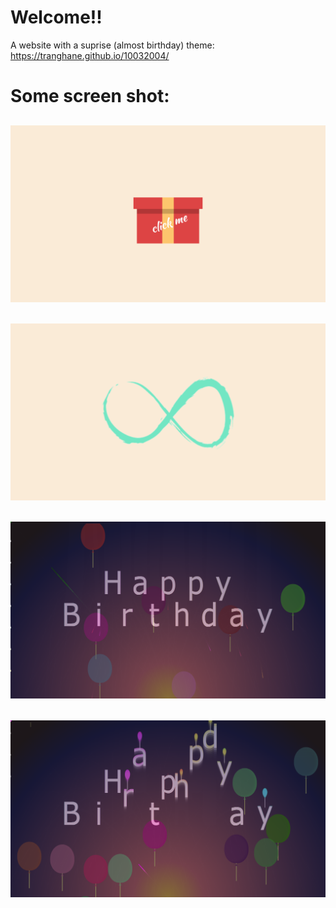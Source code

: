 

# Welcome!!
A website with a suprise (almost birthday) theme: https://tranghane.github.io/10032004/   
# Some screen shot:
<h2 align="center">
  <img src="birthday/screanshot/1.png" />
</h2>
<h2 align="center">
  <img src="birthday/screanshot/2.png" />
</h2>
<h2 align="center">
  <img src="birthday/screanshot/3.png" />
</h2>
<h2 align="center">
  <img src="birthday/screanshot/4.png" />
</h2>
 <!-- Deadline: 10/03/2004 --> 

